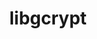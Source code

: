 ---
title: "libgcrypt"
layout: cache
categories: [package, develop-2023-12-10]
meta: {"versions": ["1.10.3"], "compilers": ["gcc@=11.4.0", "gcc@=7.5.0", "gcc@=9.4.0", "oneapi@=2023.2.0"], "oss": ["ubuntu18.04", "ubuntu20.04", "ubuntu22.04"], "platforms": ["linux"], "targets": ["neoverse_v1", "ppc64le", "x86_64_v3"], "stacks": ["e4s", "e4s-neoverse_v1", "e4s-oneapi", "e4s-power", "radiuss", "root", "tutorial"], "num_specs": 6, "num_specs_by_stack": {"radiuss": 1, "root": 6, "e4s-neoverse_v1": 1, "e4s-power": 1, "e4s": 1, "e4s-oneapi": 1, "tutorial": 1}}
spec_details: [{"hash": "2nemvgj6qdhzoimifhze36baubk6hjpj", "compiler": "gcc@=7.5.0", "versions": ["1.10.3"], "os": "ubuntu18.04", "platform": "linux", "target": "x86_64_v3", "variants": ["build_system=autotools"], "stacks": ["radiuss", "root"], "size": "-", "tarball": "https://binaries.spack.io/releases/develop-2023-12-10/build_cache/linux-ubuntu18.04-x86_64_v3/gcc-7.5.0/libgcrypt-1.10.3/linux-ubuntu18.04-x86_64_v3-gcc-7.5.0-libgcrypt-1.10.3-2nemvgj6qdhzoimifhze36baubk6hjpj.spack"}, {"hash": "g45i552v3ztjohibazlwnjzspmwmv2iy", "compiler": "gcc@=11.4.0", "versions": ["1.10.3"], "os": "ubuntu20.04", "platform": "linux", "target": "neoverse_v1", "variants": ["build_system=autotools"], "stacks": ["e4s-neoverse_v1", "root"], "size": "-", "tarball": "https://binaries.spack.io/releases/develop-2023-12-10/build_cache/linux-ubuntu20.04-neoverse_v1/gcc-11.4.0/libgcrypt-1.10.3/linux-ubuntu20.04-neoverse_v1-gcc-11.4.0-libgcrypt-1.10.3-g45i552v3ztjohibazlwnjzspmwmv2iy.spack"}, {"hash": "pgwlylill5numpt5xxqj33btnt2iaypg", "compiler": "gcc@=9.4.0", "versions": ["1.10.3"], "os": "ubuntu20.04", "platform": "linux", "target": "ppc64le", "variants": ["build_system=autotools"], "stacks": ["e4s-power", "root"], "size": "-", "tarball": "https://binaries.spack.io/releases/develop-2023-12-10/build_cache/linux-ubuntu20.04-ppc64le/gcc-9.4.0/libgcrypt-1.10.3/linux-ubuntu20.04-ppc64le-gcc-9.4.0-libgcrypt-1.10.3-pgwlylill5numpt5xxqj33btnt2iaypg.spack"}, {"hash": "mlvfobc7ucwn2a64sqt6f5urszd33ij5", "compiler": "gcc@=11.4.0", "versions": ["1.10.3"], "os": "ubuntu20.04", "platform": "linux", "target": "x86_64_v3", "variants": ["build_system=autotools"], "stacks": ["e4s", "root"], "size": "-", "tarball": "https://binaries.spack.io/releases/develop-2023-12-10/build_cache/linux-ubuntu20.04-x86_64_v3/gcc-11.4.0/libgcrypt-1.10.3/linux-ubuntu20.04-x86_64_v3-gcc-11.4.0-libgcrypt-1.10.3-mlvfobc7ucwn2a64sqt6f5urszd33ij5.spack"}, {"hash": "wb5vvln5v7horte7bllshdai5cin42em", "compiler": "oneapi@=2023.2.0", "versions": ["1.10.3"], "os": "ubuntu20.04", "platform": "linux", "target": "x86_64_v3", "variants": ["build_system=autotools"], "stacks": ["root", "e4s-oneapi"], "size": "-", "tarball": "https://binaries.spack.io/releases/develop-2023-12-10/build_cache/linux-ubuntu20.04-x86_64_v3/oneapi-2023.2.0/libgcrypt-1.10.3/linux-ubuntu20.04-x86_64_v3-oneapi-2023.2.0-libgcrypt-1.10.3-wb5vvln5v7horte7bllshdai5cin42em.spack"}, {"hash": "h3frjtsocep2umhxyrp7fohrmx4sei5r", "compiler": "gcc@=11.4.0", "versions": ["1.10.3"], "os": "ubuntu22.04", "platform": "linux", "target": "x86_64_v3", "variants": ["build_system=autotools"], "stacks": ["tutorial", "root"], "size": "-", "tarball": "https://binaries.spack.io/releases/develop-2023-12-10/build_cache/linux-ubuntu22.04-x86_64_v3/gcc-11.4.0/libgcrypt-1.10.3/linux-ubuntu22.04-x86_64_v3-gcc-11.4.0-libgcrypt-1.10.3-h3frjtsocep2umhxyrp7fohrmx4sei5r.spack"}]
---
